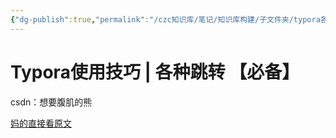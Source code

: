 ```yaml
---
{"dg-publish":true,"permalink":"/czc知识库/笔记/知识库构建/子文件夹/typora各种链接跳转 做笔记 csdn复制/","dgPassFrontmatter":true,"created":"2024-06-18T17:45:22.388+08:00","updated":"2024-12-08T11:30:51.208+08:00"}
---
```




# Typora使用技巧 | 各种跳转 【必备】

csdn：想要腹肌的熊

[妈的直接看原文](https://blog.csdn.net/qq_41907769/article/details/121722716)